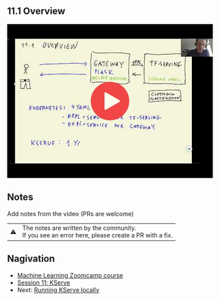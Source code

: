
## 11.1 Overview

<a href="https://www.youtube.com/watch?v=CFWK05dQoGM&list=PL3MmuxUbc_hIhxl5Ji8t4O6lPAOpHaCLR"><img src="images/thumbnail-11-01.jpg"></a>
 




## Notes

Add notes from the video (PRs are welcome)


<table>
   <tr>
      <td>⚠️</td>
      <td>
         The notes are written by the community. <br>
         If you see an error here, please create a PR with a fix.
      </td>
   </tr>
</table>


## Nagivation

* [Machine Learning Zoomcamp course](../)
* [Session 11: KServe](./)
* Next: [Running KServe locally](02-kserve-local.md)